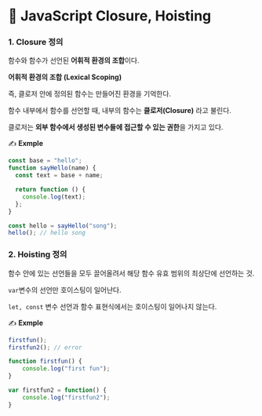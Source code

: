 # 📄 JavaScript Closure, Hoisting

### 1. Closure 정의

함수와 함수가 선언된 **어휘적 환경의 조합**이다.

**어휘적 환경의 조합 \(Lexical Scoping\)**

즉, 클로저 안에 정의된 함수는 만들어진 환경을 기억한다.

함수 내부에서 함수를 선언할 때, 내부의 함수는 **클로저\(Closure\)** 라고 불린다.

클로저는 **외부 함수에서 생성된 변수들에 접근할 수 있는 권한**을 가지고 있다.

✍ **Exmple**

```javascript
const base = "hello";
function sayHello(name) {
  const text = base + name;

  return function () {
    console.log(text);
  };
}

const hello = sayHello("song");
hello(); // hello song
```

### 2. Hoisting 정의

함수 안에 있는 선언들을 모두 끌어올려서 해당 함수 유효 범위의 최상단에 선언하는 것.

`var`변수의 선언만 호이스팅이 일어난다.

`let, const` 변수 선언과 함수 표현식에서는 호이스팅이 일어나지 않는다.

✍ **Exmple**

```javascript
firstfun();
firstfun2(); // error

function firstfun() {
    console.log("first fun");
}

var firstfun2 = function() {
    console.log("firstfun2");
}
```

